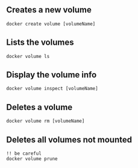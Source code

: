 ## Creates a new volume

    docker create volume [volumeName]

## Lists the volumes

    docker volume ls

## Display the volume info

    docker volume inspect [volumeName]

## Deletes a volume

    docker volume rm [volumeName]

## Deletes all volumes not mounted
    !! be careful
    docker volume prune
